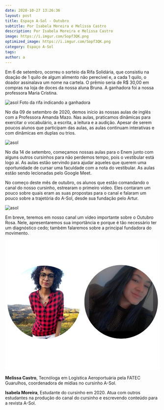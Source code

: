 ```yaml
---
date: 2020-10-27 13:26:36
layout: post
title: Espaço A-Sol - Outubro
subtitle: Por Isabela Moreira e Melissa Castro
description: Por Isabela Moreira e Melissa Castro
image: https://i.imgur.com/Sopf3QK.png
optimized_image: https://i.imgur.com/Sopf3QK.png
category: Espaço A-Sol
tags:
author: a
---
```


Em 6 de setembro, ocorreu o sorteio da Rifa Solidária, que consistiu na doação de 1 quilo de algum alimento não perecível e, a cada 1 quilo, o doador assinalava um nome na cartela. O prêmio seria de R$ 30,00 em compras na loja de doces da nossa aluna Bruna. A ganhadora foi a nossa professora Maria Cristina.

![asol](https://i.imgur.com/Oj8NcgS.png "asol")
Foto da rifa indicando a ganhadora

No dia 09 de setembro de 2020, demos início às nossas aulas de inglês com a Professora Amanda Mazo. Nas aulas, praticamos dinâmicas para exercitar o vocabulário, a escrita, a leitura e a audição. Apesar de serem poucos alunos que participam das aulas, as aulas continuam interativas e com dinâmicas em duplas ou trios.

![asol](https://i.imgur.com/btA6hrF.jpg "asol")

No dia 14 de setembro, começamos nossas aulas para o Enem junto com alguns outros cursinhos para não perdemos tempo, pois o vestibular está logo aí. As aulas estão servindo para ajudar aqueles que querem uma oportunidade de cursar uma faculdade com a nota do vestibular. As aulas estão sendo lecionadas pelo Google Meet.

No começo deste mês de outubro, os alunos que estão comandando o canal do nosso cursinho, estrearam o primeiro vídeo. Eles contaram um pouco sobre quais eram as suas propostas para o canal e falaram um pouco sobre a trajetória do A-Sol, desde sua fundação pelo Artur.

![asol](https://i.imgur.com/Sopf3QK.png "asol")

Em breve, teremos em nosso canal um vídeo importante sobre o Outubro Rosa. Nele, apresentaremos sua importância e porque é tão necessário ter um diagnóstico cedo; também falaremos sobre a principal fundadora do movimento.

![Autores](https://raw.githubusercontent.com/asolgru/revista/master/assets/img/uploads/melissabela.jpeg "Autores")


**Melissa Castro**, Tecnóloga em Logística Aeroportuária pela FATEC Guarulhos, coordenadora de mídias no cursinho A-Sol.

**Isabela Moreira**, Estudante do cursinho em 2020. Atua com outros estudantes na produção do canal do cursinho e escrevendo conteúdo para a revista A-Sol.
